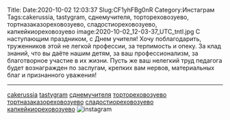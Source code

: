 Title:
Date:2020-10-02 12:03:37
Slug:CF1yhFBg0nR
Category:Инстаграм
Tags:cakerussia, tastygram, сднемучителя, тортореховозуево, тортназаказореховозуево, сладостиореховозуево, капкейкиореховозуево
image:2020-10-02_12-03-37_UTC_tntl.jpg
С наступающим праздником, с Днем учителя!
Хочу поблагодарить, труженников этой не легкой профессии, за терпимость и опеку.
За клад знаний, что вы даёте нашим детям, за ваш профессионализм, за благотворное участие в их жизни.
Пусть же ваш нелегкий труд педагога будет вознагражден по заслугам, крепких вам нервов, материальных благ и признанного уважения!
_________________________________
[cakerussia]({tag}cakerussia) [tastygram]({tag}tastygram) [сднемучителя]({tag}сднемучителя) [тортореховозуево]({tag}тортореховозуево) [тортназаказореховозуево]({tag}тортназаказореховозуево) [сладостиореховозуево]({tag}сладостиореховозуево) [капкейкиореховозуево]({tag}капкейкиореховозуево)
![instagram]({attach}images/2020-10-02_12-03-37_UTC.jpg)
